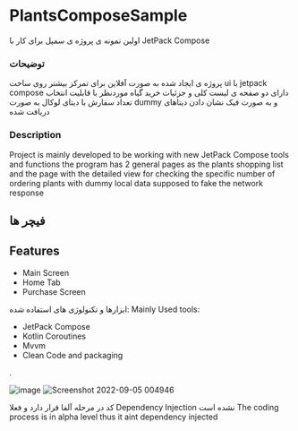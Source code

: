 # PlantsComposeSample

اولین نمونه ی پروژه ی سمپل برای کار با JetPack Compose

### توضیحات
پروژه ی ایجاد شده به صورت آفلاین برای تمرکز بیشتر روی ساخت ui با jetpack compose
دارای دو صفحه ی لیست کلی و جزئیات خرید گیاه موردنظر با قابلیت انتخاب تعداد سفارش
با دیتای لوکال به صورت dummy و به صورت فیک نشان دادن دیتاهای دریافت شده 

### Description
Project is mainly developed to be working with new JetPack Compose tools and functions
the program has 2 general pages as the plants shopping list and the page with the detailed view for checking the specific number of ordering plants with dummy local data supposed to fake the network response

## فیچر ها
## Features 

- Main Screen
- Home Tab
- Purchase Screen

ابزارها و تکنولوژی های استفاده شده:
Mainly Used tools:

- JetPack Compose
- Kotlin Coroutines
- Mvvm
- Clean Code and packaging

.

![image](https://user-images.githubusercontent.com/74027887/188332033-95bd9e74-5f3f-44fe-a6b2-783dac10bc53.png)
![Screenshot 2022-09-05 004946](https://user-images.githubusercontent.com/74027887/188332086-f69f1514-062d-4439-9090-0e23d383cf51.png)


کد در مرحله آلفا قرار دارد و فعلا Dependency Injection نشده است
The coding process is in alpha level thus it aint dependency injected
